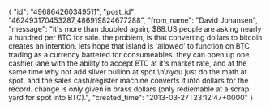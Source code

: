  {
   "id": "496864260349511",
   "post_id": "462493170453287_486919824677288",
   "from_name": "David Johansen",
   "message": "it's more than doubled again, $88.US people are asking nearly a hundred per BTC for sale. the problem, is that converting dollars to bitcoin creates an intention. lets hope that island is 'allowed' to function on BTC trading as a currency bartered for consumeables. they can open up one cashier lane with the ability to accept BTC at it's market rate, and at the same time why not add silver bullion at spot.\n\nyou just do the math at spot, and the sales cash/register machine converts it into dollars for the record. change is only given in brass dollars (only rediemable at a scrap yard for spot into BTC).",
   "created_time": "2013-03-27T23:12:47+0000"
 }
